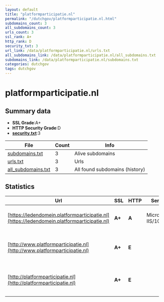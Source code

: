 ```yaml
---
layout: default
title: "platformparticipatie.nl"
permalink: "/dutchgov/platformparticipatie.nl.html"
subdomains_count: 3
all_subdomains_count: 3
urls_count: 3
ssl_rank: A+
http_rank: D
security_txt: 3
url_link: /data/platformparticipatie.nl/urls.txt
all_subdomains_link: /data/platformparticipatie.nl/all_subdomains.txt
subdomains_link: /data/platformparticipatie.nl/subdomains.txt
categories: dutchgov
tags: dutchgov
---
```



# platformparticipatie.nl
## Summary data


 - **SSL Grade**:A+
 - **HTTP Security Grade**:D
 - **[security.txt](https://www.digitaleoverheid.nl/nieuws/standaard-security-txt-nu-verplicht-voor-overheid/)**:3


| File       | Count | Info |
|------------|-------|------|
|[subdomains.txt](/DutchGovScope/data/platformparticipatie.nl/subdomains.txt)|3|Alive subdomains|
|[urls.txt](/DutchGovScope/data/platformparticipatie.nl/urls.txt)|3|Urls|
|[all_subdomains.txt](/DutchGovScope/data/platformparticipatie.nl/all_subdomains.txt)|3|All found subdomains (history)|


## Statistics


| Url | SSL | HTTP | Server | Cookie | HSTS | CORS | CTO | CSP | XFO | XXP | RP |FP| Tech |Title |
|--------|-------|-------|------|------|------|------|------|------|------|------|------|------|------|------|
|[https://ledendomein.platformparticipatie.nl](https://ledendomein.platformparticipatie.nl)| **A+**| **A**|Microsoft-IIS/10.0| |:white_check_mark: | | | :white_check_mark:| :white_check_mark: | | :white_check_mark: | |HSTS IIS:10.0 Windows Server|403 - Forbidden:...|
|[http://www.platformparticipatie.nl](http://www.platformparticipatie.nl)| **A+**| **E**|| | | | | | | | :white_check_mark: | |HSTS Microsoft ASP.NET SDL Tridion||
|[http://platformparticipatie.nl](http://platformparticipatie.nl)| **A+**| **E**|| | | | | | | | :white_check_mark: | |HSTS Microsoft ASP.NET SDL Tridion||

